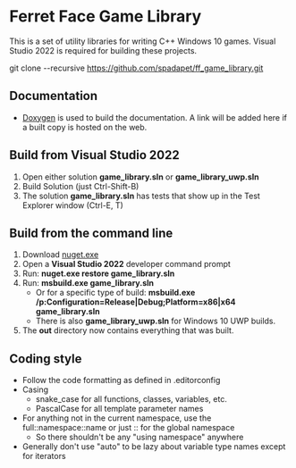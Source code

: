 # Ferret Face Game Library
This is a set of utility libraries for writing C++ Windows 10 games. Visual Studio 2022 is required for building these projects.

git clone --recursive https://github.com/spadapet/ff_game_library.git

## Documentation
* [Doxygen](https://www.doxygen.nl/download.html) is used to build the documentation. A link will be added here if a built copy is hosted on the web.

## Build from Visual Studio 2022
1) Open either solution __game_library.sln__ or __game_library_uwp.sln__
2) Build Solution (just Ctrl-Shift-B)
3) The solution __game_library.sln__ has tests that show up in the Test Explorer window (Ctrl-E, T)

## Build from the command line
1) Download [nuget.exe](https://dist.nuget.org/win-x86-commandline/latest/nuget.exe)
2) Open a __Visual Studio 2022__ developer command prompt
2) Run: __nuget.exe restore game_library.sln__
3) Run: __msbuild.exe game_library.sln__
    * Or for a specific type of build: __msbuild.exe /p:Configuration=Release|Debug;Platform=x86|x64 game_library.sln__
    * There is also __game_library_uwp.sln__ for Windows 10 UWP builds.
4) The __out__ directory now contains everything that was built.

## Coding style
* Follow the code formatting as defined in .editorconfig
* Casing
    * snake_case for all functions, classes, variables, etc.
    * PascalCase for all template parameter names
* For anything not in the current namespace, use the full::namespace::name or just :: for the global namespace
    * So there shouldn't be any "using namespace" anywhere
* Generally don't use "auto" to be lazy about variable type names except for iterators
